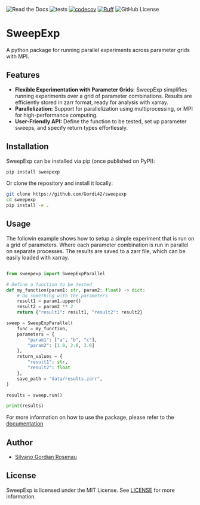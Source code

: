 ![Read the Docs](https://img.shields.io/readthedocs/sweepexp)
![tests](https://github.com/Gordi42/sweepexp/actions/workflows/test.yml/badge.svg)
[![codecov](https://codecov.io/github/Gordi42/sweepexp/graph/badge.svg?token=SHVDIIOL8Y)](https://codecov.io/github/Gordi42/sweepexp)
[![Ruff](https://img.shields.io/endpoint?url=https://raw.githubusercontent.com/astral-sh/ruff/main/assets/badge/v2.json)](https://github.com/astral-sh/ruff)
![GitHub License](https://img.shields.io/github/license/Gordi42/sweepexp)

# SweepExp

A python package for running parallel experiments across parameter grids with MPI.

## Features

- **Flexible Experimentation with Parameter Grids:** SweepExp simplifies running experiments over a grid of parameter combinations. Results are efficiently stored in zarr format, ready for analysis with xarray.
- **Parallelization:** Support for parallelization using multiprocessing, or MPI for high-performance computing.
- **User-Friendly API:**  Define the function to be tested, set up parameter sweeps, and specify return types effortlessly.

## Installation

SweepExp can be installed via pip (once published on PyPI):

```bash
pip install sweepexp
```

Or clone the repository and install it locally:

```bash
git clone https://github.com/Gordi42/sweepexp
cd sweepexp
pip install -e .
```

## Usage
The followin example shows how to setup a simple experiment that is run on a grid of parameters. Where each parameter combination is run in parallel on separate processes. The results are saved to a zarr file, which can be easily loaded with xarray.

```python

from sweepexp import SweepExpParallel

# Define a function to be tested
def my_function(param1: str, param2: float) -> dict:
    # Do something with the parameters
    result1 = param1.upper()
    result2 = param2 ** 2
    return {"result1": result1, "result2": result2}

sweep = SweepExpParallel(
    func = my_function,
    parameters = {
        "param1": ["a", "b", "c"],
        "param2": [1.0, 2.0, 3.0]
    },
    return_values = {
        "result1": str,
        "result2": float
    },
    save_path = "data/results.zarr",
)

results = sweep.run()

print(results)
```
For more information on how to use the package, please refer to the [documentation](https://sweepexp.readthedocs.io/)


## Author
- [Silvano Gordian Rosenau](silvano.rosenau@uni-hamburg.de)

## License
SweepExp is licensed under the MIT License. See [LICENSE](LICENSE) for more information.
